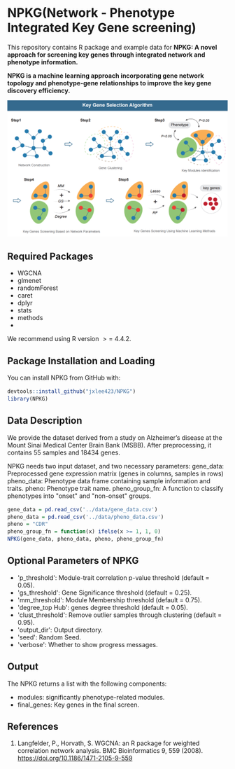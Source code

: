 # NPKG(Network - Phenotype Integrated Key Gene screening)
This repository contains R package and example data for **NPKG: A novel approach for screening key genes
through integrated network and phenotype information.**

**NPKG is a machine learning approach incorporating gene network topology and phenotype-gene relationships to improve the key gene discovery
efficiency.**

![Overview](./docs/NPKGmodel.png)

## Required Packages
- WGCNA
- glmenet
- randomForest
- caret
- dplyr
- stats
- methods
- 
We recommend using R version $>=$ 4.4.2.

## Package Installation and Loading
You can install NPKG from GitHub with:
``` r
devtools::install_github("jxlee423/NPKG")
library(NPKG)
```

## Data Description
We provide the dataset derived from a study on Alzheimer’s disease at the Mount Sinai Medical Center Brain Bank (MSBB). After preprocessing, it contains 55 samples and 18434 genes.

NPKG needs two input dataset, and two necessary parameters:
gene_data: Preprocessed gene expression matrix (genes in columns, samples in rows)
pheno_data: Phenotype data frame containing sample information and traits.
pheno: Phenotype trait name.
pheno_group_fn: A function to classify phenotypes into "onset" and "non-onset" groups.

``` r
gene_data = pd.read_csv('../data/gene_data.csv')
pheno_data = pd.read_csv('../data/pheno_data.csv')
pheno = "CDR"
pheno_group_fn = function(x) ifelse(x >= 1, 1, 0)
NPKG(gene_data, pheno_data, pheno, pheno_group_fn)
```

## Optional Parameters of NPKG
- 'p_threshold': Module-trait correlation p-value threshold (default = 0.05).
- 'gs_threshold': Gene Significance threshold (default = 0.25).
- 'mm_threshold': Module Membership threshold (default = 0.75).
- 'degree_top Hub': genes degree threshold (default = 0.05).
- 'clust_threshold': Remove outlier samples through clustering (default = 0.95).
- 'output_dir': Output directory.
- 'seed': Random Seed.
- 'verbose': Whether to show progress messages.

## Output
The NPKG returns a list with the following components:

- modules: significantly phenotype-related modules.
- final_genes: Key genes in the final screen.

## References

1. Langfelder, P., Horvath, S. WGCNA: an R package for weighted correlation network analysis. BMC Bioinformatics 9, 559 (2008). https://doi.org/10.1186/1471-2105-9-559
